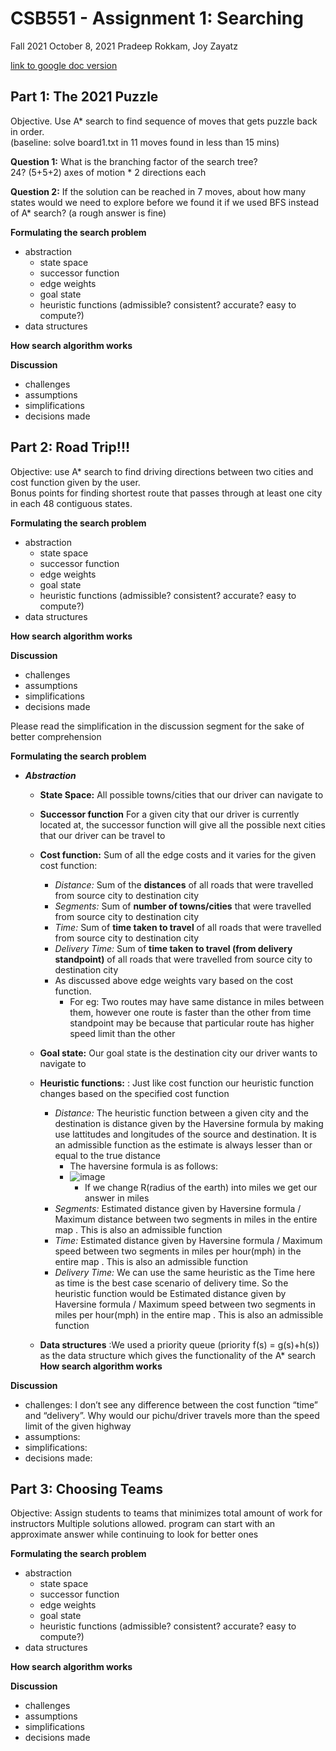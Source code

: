 # CSB551 - Assignment 1:  Searching
Fall 2021 October 8, 2021
Pradeep Rokkam, Joy Zayatz

[link to google doc version](https://docs.google.com/document/d/1M894JdJTCfkp1vTF8Db_MiFHWmYv2sLi0xKOMlqHuVk/edit?usp=sharing)



## Part 1:  The 2021 Puzzle
Objective.  Use A* search to find sequence of moves that gets puzzle back in order.   
(baseline:  solve board1.txt in 11 moves found in less than 15 mins)

__Question 1:__ What is the branching factor of the search tree?  
24?  (5+5+2) axes of motion * 2 directions each

__Question 2:__ If the solution can be reached in 7 moves, about how many states would we need to explore before we found it if we used BFS instead of A* search?  (a rough answer is fine)

__Formulating the search problem__ 
* abstraction
    * state space
    * successor function
    * edge weights
    * goal state
    * heuristic functions (admissible? consistent? accurate? easy to compute?)  
* data structures

__How search algorithm works__  


__Discussion__
* challenges 
* assumptions
* simplifications
*  decisions made



## Part 2:  Road Trip!!!

Objective:  use A* search to find driving directions between two cities and cost function given by the user.  
Bonus points for finding shortest route that passes through at least one city in each 48 contiguous states.



__Formulating the search problem__ 
* abstraction
    * state space
    * successor function
    * edge weights
    * goal state
    * heuristic functions (admissible? consistent? accurate? easy to compute?)  
* data structures

__How search algorithm works__  


__Discussion__
* challenges 
* assumptions
* simplifications
*  decisions made

Please read the simplification in the discussion segment for the sake of better comprehension

__Formulating the search problem__ 
* **_Abstraction_**
    * **State Space:** All possible towns/cities that our driver can navigate to 
    * **Successor function** For a given city that our driver is currently located at, the successor function will give all the possible next cities that our driver can be travel to
    * **Cost function:** Sum of all the edge costs and it varies for the given cost function:
       * _Distance:_ Sum of the **distances** of all roads that were travelled from source city to destination city
       * _Segments:_ Sum of **number of towns/cities** that were travelled from source city to destination city
       * _Time:_ Sum of **time taken to travel** of all roads that were travelled from source city to destination city
       * _Delivery Time:_ Sum of **time taken to travel (from delivery standpoint)** of all roads that were travelled from source city to destination city
      * As discussed above edge weights vary based on the cost function.
         * For eg: Two routes may have same distance in miles between them, however one route is faster than the other from time standpoint may be because that particular route has higher speed limit than the other
    * **Goal state:** Our goal state is the destination city our driver wants to navigate to
    * **Heuristic functions:** : Just like cost function our heuristic function changes based on the specified cost function
      * _Distance:_ The heuristic function between a given city and the destination is distance given by the Haversine formula by making use lattitudes and longitudes of the source and destination. It is an admissible function as the estimate is always lesser than or equal to the true distance 
         * The haversine formula is as follows:
         * ![image](https://media.github.iu.edu/user/18258/files/769b9100-2701-11ec-8fe5-dac1c8f944cf)
            * If we change R(radius of the earth) into miles we get our answer in miles 
      * _Segments:_ Estimated distance given by Haversine formula / Maximum distance between two segments in miles in the entire map . This is also an admissible function
      * _Time:_ Estimated distance given by Haversine formula / Maximum speed between two segments in miles per hour(mph) in the entire map . This is also an admissible function
      * _Delivery Time:_  We can use the same heuristic as the Time here as time is the best case scenario of delivery time. So the heuristic function would be Estimated distance given by Haversine formula / Maximum speed between two segments in miles per hour(mph) in the entire map . This is also an admissible function

   * **Data structures** :We used a priority queue (priority f(s) = g(s)+h(s)) as the data structure which gives the functionality of the A* search 
__How search algorithm works__  


__Discussion__
* challenges:
I don’t see any difference between the cost function “time” and “delivery”. Why would our pichu/driver travels more than the speed limit of the given highway
* assumptions:
* simplifications:
*  decisions made:


## Part 3:  Choosing Teams

Objective:  Assign students to teams that minimizes total amount of work for instructors
Multiple solutions allowed.  program can start with an approximate answer while continuing to look for better ones



__Formulating the search problem__ 
* abstraction
    * state space
    * successor function
    * edge weights
    * goal state
    * heuristic functions (admissible? consistent? accurate? easy to compute?)  
* data structures

__How search algorithm works__  


__Discussion__
* challenges 
* assumptions
* simplifications
*  decisions made

